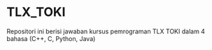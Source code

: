# TLX_TOKI
Repositori ini berisi jawaban kursus pemrograman TLX TOKI dalam 4 bahasa (C++, C, Python, Java)
